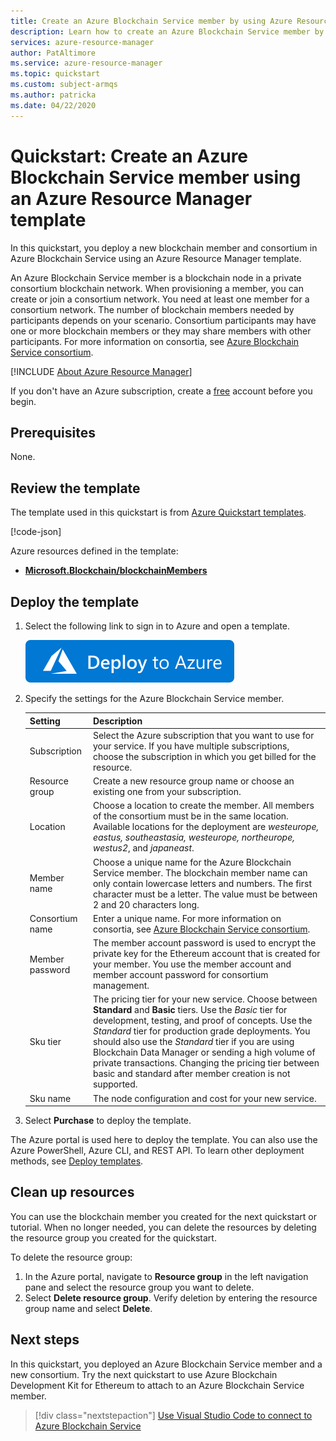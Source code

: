 ```yaml
---
title: Create an Azure Blockchain Service member by using Azure Resource Manager template
description: Learn how to create an Azure Blockchain Service member by using Azure Resource Manager template.
services: azure-resource-manager
author: PatAltimore
ms.service: azure-resource-manager
ms.topic: quickstart
ms.custom: subject-armqs
ms.author: patricka
ms.date: 04/22/2020
---
```


# Quickstart: Create an Azure Blockchain Service member using an Azure Resource Manager template

In this quickstart, you deploy a new blockchain member and consortium in Azure Blockchain Service using an Azure Resource Manager template.

An Azure Blockchain Service member is a blockchain node in a private consortium blockchain network. When provisioning a member, you can create or join a consortium network. You need at least one member for a consortium network. The number of blockchain members needed by participants depends on your scenario. Consortium participants may have one or more blockchain members or they may share members with other participants. For more information on consortia, see [Azure Blockchain Service consortium](consortium.md).

[!INCLUDE [About Azure Resource Manager](../../../includes/resource-manager-quickstart-introduction.md)]

If you don't have an Azure subscription, create a [free](https://azure.microsoft.com/free/) account before you begin.

## Prerequisites

None.

## Review the template

The template used in this quickstart is from [Azure Quickstart templates](https://github.com/Azure/azure-quickstart-templates/blob/master/201-blockchain-asaservice/).

[!code-json[<Azure Resource Manager template create blockchain member>](~/quickstart-templates/201-blockchain-asaservice/azuredeploy.json)]

Azure resources defined in the template:

* [**Microsoft.Blockchain/blockchainMembers**](https://docs.microsoft.com/azure/templates/microsoft.blockchain/blockchainmembers)

## Deploy the template

1. Select the following link to sign in to Azure and open a template.

    [![Deploy to Azure](./media/create-member-template/deploy-to-azure.svg)](https://portal.azure.com/#create/Microsoft.Template/uri/https%3A%2F%2Fraw.githubusercontent.com%2FAzure%2Fazure-quickstart-templates%2Fmaster%2F201-blockchain-asaservice%2Fazuredeploy.json)

1. Specify the settings for the Azure Blockchain Service member.

    Setting | Description
    --------|------------
    Subscription | Select the Azure subscription that you want to use for your service. If you have multiple subscriptions, choose the subscription in which you get billed for the resource.
    Resource group | Create a new resource group name or choose an existing one from your subscription.
    Location | Choose a location to create the member. All members of the consortium must be in the same location. Available locations for the deployment are *westeurope, eastus, southeastasia, westeurope, northeurope, westus2*, and *japaneast*.
    Member name | Choose a unique name for the Azure Blockchain Service member. The blockchain member name can only contain lowercase letters and numbers. The first character must be a letter. The value must be between 2 and 20 characters long.
    Consortium name | Enter a unique name. For more information on consortia, see [Azure Blockchain Service consortium](consortium.md).
    Member password | The member account password is used to encrypt the private key for the Ethereum account that is created for your member. You use the member account and member account password for consortium management.
    Sku tier | The pricing tier for your new service. Choose between **Standard** and **Basic** tiers. Use the *Basic* tier for development, testing, and proof of concepts. Use the *Standard* tier for production grade deployments. You should also use the *Standard* tier if you are using Blockchain Data Manager or sending a high volume of private transactions. Changing the pricing tier between basic and standard after member creation is not supported.
    Sku name | The node configuration and cost for your new service.

1. Select **Purchase** to deploy the template.

  The Azure portal is used here to deploy the template. You can also use the Azure PowerShell, Azure CLI, and REST API. To learn other deployment methods, see [Deploy templates](../../azure-resource-manager/templates/deploy-powershell.md).

## Clean up resources

You can use the blockchain member you created for the next quickstart or tutorial. When no longer needed, you can delete the resources by deleting the resource group you created for the quickstart.

To delete the resource group:

1. In the Azure portal, navigate to **Resource group** in the left navigation pane and select the resource group you want to delete.
2. Select **Delete resource group**. Verify deletion by entering the resource group name and select **Delete**.

## Next steps

In this quickstart, you deployed an Azure Blockchain Service member and a new consortium. Try the next quickstart to use Azure Blockchain Development Kit for Ethereum to attach to an Azure Blockchain Service member.

> [!div class="nextstepaction"]
> [Use Visual Studio Code to connect to Azure Blockchain Service](connect-vscode.md)